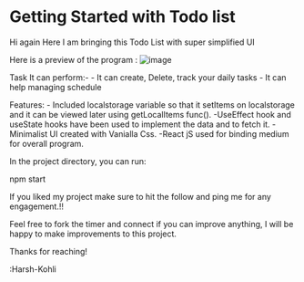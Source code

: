 # Getting Started with Todo list
Hi again Here I am bringing this Todo List with super simplified UI 

Here is a preview of the program :
![image](https://github.com/Harsh-kohli/Todo-List/assets/126774611/7e98c6de-fcca-450f-b507-e1b6178dcea6)


Task It can perform:-
    - It can create, Delete, track your daily tasks
    - It can help managing schedule

Features:
    - Included localstorage variable so that it setItems on localstorage and it can be viewed later using getLocalItems func().
    -UseEffect hook and useState hooks have been used to implement the data and to fetch it.
    - Minimalist UI created with Vanialla Css.
    -React jS used for binding medium for overall program.


In the project directory, you can run:

npm start

If you liked my project make sure to hit the follow and ping me for any engagement.!!

Feel free to fork the timer and connect if you can improve anything, I will be happy to make improvements to this project.

Thanks for reaching!

:Harsh-Kohli
